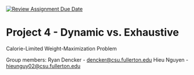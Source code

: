 [![Review Assignment Due Date](https://classroom.github.com/assets/deadline-readme-button-24ddc0f5d75046c5622901739e7c5dd533143b0c8e959d652212380cedb1ea36.svg)](https://classroom.github.com/a/Wo6yMPjD)
# Project 4 - Dynamic vs. Exhaustive
Calorie-Limited Weight-Maximization Problem

Group members: Ryan Dencker - dencker@csu.fullerton.edu
               Hieu Nguyen - hieunguy02@csu.fullerton.edu

